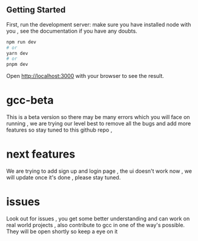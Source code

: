## Getting Started

First, run the development server:
make sure you have installed node with you , see the documentation if you have any doubts.

```bash
npm run dev
# or
yarn dev
# or
pnpm dev
```

Open [http://localhost:3000](http://localhost:3000) with your browser to see the result.

# gcc-beta

This is a beta version so there may be many errors which you will face on running , we are trying our level best to remove all the bugs and add more features so stay tuned to this github repo ,

# next features

We are trying to add sign up and login page , the ui doesn't work now , we will update once it's done , please stay tuned.

# issues

Look out for issues , you get some better understanding and can work on real world projects , also contribute to gcc in one of the way's possible.
They will be open shortly so keep a eye on it
